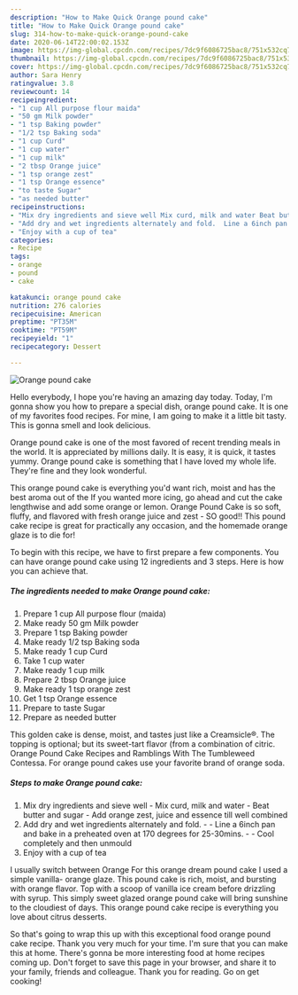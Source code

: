 ```yaml
---
description: "How to Make Quick Orange pound cake"
title: "How to Make Quick Orange pound cake"
slug: 314-how-to-make-quick-orange-pound-cake
date: 2020-06-14T22:00:02.153Z
image: https://img-global.cpcdn.com/recipes/7dc9f6086725bac8/751x532cq70/orange-pound-cake-recipe-main-photo.jpg
thumbnail: https://img-global.cpcdn.com/recipes/7dc9f6086725bac8/751x532cq70/orange-pound-cake-recipe-main-photo.jpg
cover: https://img-global.cpcdn.com/recipes/7dc9f6086725bac8/751x532cq70/orange-pound-cake-recipe-main-photo.jpg
author: Sara Henry
ratingvalue: 3.8
reviewcount: 14
recipeingredient:
- "1 cup All purpose flour maida"
- "50 gm Milk powder"
- "1 tsp Baking powder"
- "1/2 tsp Baking soda"
- "1 cup Curd"
- "1 cup water"
- "1 cup milk"
- "2 tbsp Orange juice"
- "1 tsp orange zest"
- "1 tsp Orange essence"
- "to taste Sugar"
- "as needed butter"
recipeinstructions:
- "Mix dry ingredients and sieve well Mix curd, milk and water Beat butter and sugar Add orange zest, juice and essence till well combined"
- "Add dry and wet ingredients alternately and fold.  Line a 6inch pan and bake in a preheated oven at 170 degrees for 25-30mins.  Cool completely and then unmould"
- "Enjoy with a cup of tea"
categories:
- Recipe
tags:
- orange
- pound
- cake

katakunci: orange pound cake 
nutrition: 276 calories
recipecuisine: American
preptime: "PT35M"
cooktime: "PT59M"
recipeyield: "1"
recipecategory: Dessert

---
```



![Orange pound cake](https://img-global.cpcdn.com/recipes/7dc9f6086725bac8/751x532cq70/orange-pound-cake-recipe-main-photo.jpg)

Hello everybody, I hope you're having an amazing day today. Today, I'm gonna show you how to prepare a special dish, orange pound cake. It is one of my favorites food recipes. For mine, I am going to make it a little bit tasty. This is gonna smell and look delicious.

Orange pound cake is one of the most favored of recent trending meals in the world. It is appreciated by millions daily. It is easy, it is quick, it tastes yummy. Orange pound cake is something that I have loved my whole life. They're fine and they look wonderful.

This orange pound cake is everything you&#39;d want rich, moist and has the best aroma out of the If you wanted more icing, go ahead and cut the cake lengthwise and add some orange or lemon. Orange Pound Cake is so soft, fluffy, and flavored with fresh orange juice and zest - SO good!! This pound cake recipe is great for practically any occasion, and the homemade orange glaze is to die for!


To begin with this recipe, we have to first prepare a few components. You can have orange pound cake using 12 ingredients and 3 steps. Here is how you can achieve that.

<!--inarticleads1-->

##### The ingredients needed to make Orange pound cake:

1. Prepare 1 cup All purpose flour (maida)
1. Make ready 50 gm Milk powder
1. Prepare 1 tsp Baking powder
1. Make ready 1/2 tsp Baking soda
1. Make ready 1 cup Curd
1. Take 1 cup water
1. Make ready 1 cup milk
1. Prepare 2 tbsp Orange juice
1. Make ready 1 tsp orange zest
1. Get 1 tsp Orange essence
1. Prepare to taste Sugar
1. Prepare as needed butter


This golden cake is dense, moist, and tastes just like a Creamsicle®. The topping is optional; but its sweet-tart flavor (from a combination of citric. Orange Pound Cake Recipes and Ramblings With The Tumbleweed Contessa. For orange pound cakes use your favorite brand of orange soda. 

<!--inarticleads2-->

##### Steps to make Orange pound cake:

1. Mix dry ingredients and sieve well - Mix curd, milk and water - Beat butter and sugar - Add orange zest, juice and essence till well combined
1. Add dry and wet ingredients alternately and fold. -  - Line a 6inch pan and bake in a preheated oven at 170 degrees for 25-30mins. -  - Cool completely and then unmould
1. Enjoy with a cup of tea


I usually switch between Orange For this orange dream pound cake I used a simple vanilla- orange glaze. This pound cake is rich, moist, and bursting with orange flavor. Top with a scoop of vanilla ice cream before drizzling with syrup. This simply sweet glazed orange pound cake will bring sunshine to the cloudiest of days. This orange pound cake recipe is everything you love about citrus desserts. 

So that's going to wrap this up with this exceptional food orange pound cake recipe. Thank you very much for your time. I'm sure that you can make this at home. There's gonna be more interesting food at home recipes coming up. Don't forget to save this page in your browser, and share it to your family, friends and colleague. Thank you for reading. Go on get cooking!
